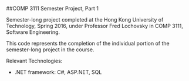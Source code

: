 ##COMP 3111 Semester Project, Part 1

Semester-long project completed at the Hong Kong University of Technology, Spring 2016, under Professor Fred Lochovsky
in COMP 3111, Software Engineering.

This code represents the completion of the individual portion of the semester-long project in the course.

Relevant Technologies:
- .NET framework: C#, ASP.NET, SQL
